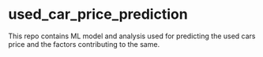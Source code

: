 # used_car_price_prediction
This repo contains ML model and analysis used for predicting the used cars price and the factors contributing to the same.
